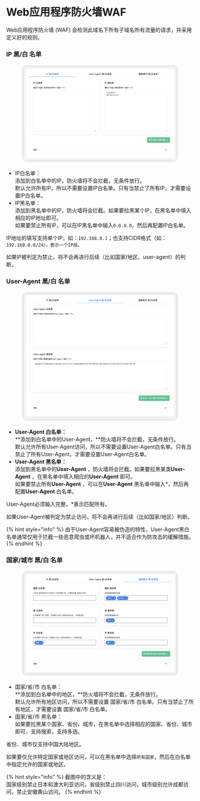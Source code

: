 # Web应用程序防火墙WAF

Web应用程序防火墙 (WAF) 会检测此域名下所有子域名所有流量的请求，并采用定义好的规则。

### IP 黑/白 名单

<figure><img src="../../.gitbook/assets/image (28).png" alt=""><figcaption></figcaption></figure>

* IP白名单：\
  添加到白名单中的IP，防火墙将不会拦截，无条件放行。\
  默认允许所有IP，所以不需要设置IP白名单。只有当禁止了所有IP，才需要设置IP白名单。
* IP黑名单：\
  添加到黑名单中的IP，防火墙将会拦截。如果要拉黑某个IP，在黑名单中填入相应的IP地址即可。\
  如果要禁止所有IP，可以在IP黑名单中输入`0.0.0.0`，然后再配置IP白名单。

IP地址的填写支持单个IP，如：`192.168.0.1`；也支持CIDR格式（如：`192.168.0.0/24），表示一个IP段。`

如果IP被判定为禁止，将不会再进行后续（比如国家/地区、user-agent）的判断。

### User-Agent 黑/白 名单

<figure><img src="../../.gitbook/assets/image (29).png" alt=""><figcaption></figcaption></figure>

* **User-Agent 白名单：**\
  **添加到白名单中的User-Agent，**防火墙将不会拦截，无条件放行。\
  默认允许所有User-Agent访问，所以不需要设置User-Agent白名单。只有当禁止了所有User-Agent，才需要设置User-Agent白名单。
* **User-Agent 黑名单：**\
  添加到黑名单中的**User-Agent** ，防火墙将会拦截。如果要拉黑某类**User-Agent** ，在黑名单中填入相应的**User-Agent** 即可。\
  如果要禁止所有**User-Agent** ，可以在**User-Agent** 黑名单中输入\*，然后再配置**User-Agent** 白名单。

User-Agent必须输入完整。\*表示匹配所有。

如果User-Agent被判定为禁止访问，将不会再进行后续（比如国家/地区）判断。

{% hint style="info" %}
由于User-Agent容易被伪造的特性，User-Agent黑白名单通常仅用于拦截一些恶意爬虫或坏机器人，并不适合作为防攻击的缓解措施。
{% endhint %}

### 国家/城市 黑/白 名单

<figure><img src="../../.gitbook/assets/image (31).png" alt=""><figcaption></figcaption></figure>

* 国家/省/市 白名单：\
  **添加到白名单中的地区，**防火墙将不会拦截，无条件放行。\
  默认允许所有地区访问，所以不需要设置 国家/省/市 白名单。只有当禁止了所有地区，才需要设置 国家/省/市 白名单。
* 国家/省/市 黑名单：\
  如果要拉黑某个国家、省份、城市，在黑名单中选择相应的国家、省份、城市即可，支持搜索，支持多选。

省份、城市仅支持中国大陆地区。

如果要仅允许特定国家或地区访问，可以在黑名单中选择`所有国家`，然后在白名单中指定允许的国家或地区。

{% hint style="info" %}
截图中的含义是：\
国家级别禁止日本和澳大利亚访问，省级别禁止四川访问，城市级别允许成都访问，禁止安徽黄山访问。
{% endhint %}
